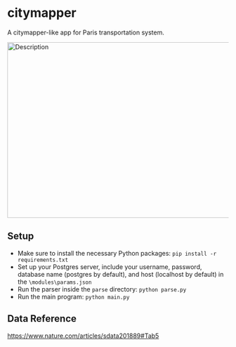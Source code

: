 # citymapper

A citymapper-like app for Paris transportation system.

<img src="app_icon/parismap.png" alt="Description" width="800" height="400">

## Setup


- Make sure to install the necessary Python packages: `pip install -r requirements.txt`
- Set up your Postgres server, include your username, password, database name (postgres by default), and host (localhost by default) in the `\modules\params.json`
- Run the parser inside the `parse` directory: `python parse.py`
- Run the main program: `python main.py`


## Data Reference 

https://www.nature.com/articles/sdata201889#Tab5